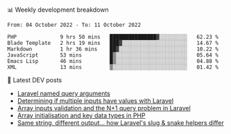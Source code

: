 📊 Weekly development breakdown
<!--START_SECTION:waka-->

```text
From: 04 October 2022 - To: 11 October 2022

PHP              9 hrs 50 mins   ███████████████▓░░░░░░░░░   62.23 %
Blade Template   2 hrs 19 mins   ███▓░░░░░░░░░░░░░░░░░░░░░   14.67 %
Markdown         1 hr 36 mins    ██▓░░░░░░░░░░░░░░░░░░░░░░   10.22 %
JavaScript       53 mins         █▒░░░░░░░░░░░░░░░░░░░░░░░   05.64 %
Emacs Lisp       46 mins         █▒░░░░░░░░░░░░░░░░░░░░░░░   04.88 %
XML              13 mins         ▒░░░░░░░░░░░░░░░░░░░░░░░░   01.42 %
```

<!--END_SECTION:waka-->

📕 Latest DEV posts
<!-- BLOG-POST-LIST:START -->
- [Laravel named query arguments](https://dev.to/michaelvickersuk/laravel-named-query-arguments-28kd)
- [Determining if multiple inputs have values with Laravel](https://dev.to/michaelvickersuk/determining-if-multiple-inputs-have-values-with-laravel-km6)
- [Array inputs validation and the N+1 query problem in Laravel](https://dev.to/michaelvickersuk/array-inputs-validation-and-the-n1-query-problem-in-laravel-2agb)
- [Array initialisation and key data types in PHP](https://dev.to/michaelvickersuk/array-initialisation-and-key-data-types-in-php-1e5b)
- [Same string, different output... how Laravel&#39;s slug &amp; snake helpers differ](https://dev.to/michaelvickersuk/same-string-different-output-how-laravels-slug-snake-helpers-differ-1ccj)
<!-- BLOG-POST-LIST:END -->
